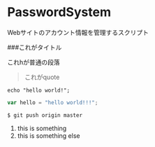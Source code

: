 PasswordSystem
==============

Webサイトのアカウント情報を管理するスクリプト

###これがタイトル

これhが普通の段落

>これがquote

```
echo "hello world!";
```

```javascript
var hello = "hello world!!!";
```

```
$ git push origin master
```
1.  this is something  
2.  this is something else
